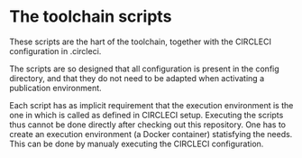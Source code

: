 # The toolchain scripts

These scripts are the hart of the toolchain, together with the CIRCLECI configuration in .circleci.

The scripts are so designed that all configuration is present in the config directory, and that they do not need to be adapted when activating a publication environment.

Each script has as implicit requirement that the execution environment is the one in which is called as defined in CIRCLECI setup.
Executing the scripts thus cannot be done directly after checking out this repository. 
One has to create an execution environment (a Docker container) statisfying the needs.
This can be done by manualy executing the CIRCLECI configuration.



